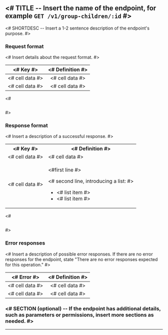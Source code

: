 <!--APIs are a specific type of reference. Each topic (H2) documents one endpoint, with sections (H3) describing the request format, response format, error responses, and any additional information.-->

## <# TITLE -- Insert the name of the endpoint, for example `GET /v1/group-children/:id` #>

<# SHORTDESC -- Insert a 1-2 sentence description of the endpoint's purpose. #>

### Request format

<# Insert details about the request format. #>

<!--Use a table to document keys and definitions. Simple HTML tables are useful for straightforward data. Use HTML tables for data that requires formatting, like line breaks or bulleted lists within cells. Avoid adding more than 5 columns to a single table.-->

<# Key #>   | <# Definition #>   |
----------------|:---------------:|
<# cell data #> | <# cell data #> |
<# cell data #> | <# cell data #> |

<!--Use a code block to document an example request.-->

<#
```

```
#>

### Response format

<# Insert a description of a successful response. #>

<table>
  <tr>
    <th><# Key #></th>
    <th><# Definition #></th>
  </tr>
  <tr>
    <td><# cell data #></td>
    <td><# cell data #></td>
  </tr>
  <tr>
    <td><# cell data #></td>
    <td><p><#first line #></p> <p><# second line, introducing a list: #>
     <ul>
      <li><# list item #></li>
      <li><# list item #></li>
     </ul></p>
    </td>
  </tr>
</table>

<!--Use a code block to document an example response.-->

<#
```

```
#>

### Error responses

<# Insert a description of possible error responses. If there are no error responses for the endpoint, state "There are no error responses expected for this operation." #>

<# Error #>   | <# Definition #>   |
----------------|:---------------:|
<# cell data #> | <# cell data #> |
<# cell data #> | <# cell data #> |


### <# SECTION (optional) -- If the endpoint has additional details, such as parameters or permissions, insert more sections as needed. #>

* * *